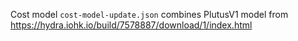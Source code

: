 Cost model `cost-model-update.json` combines PlutusV1 model from https://hydra.iohk.io/build/7578887/download/1/index.html